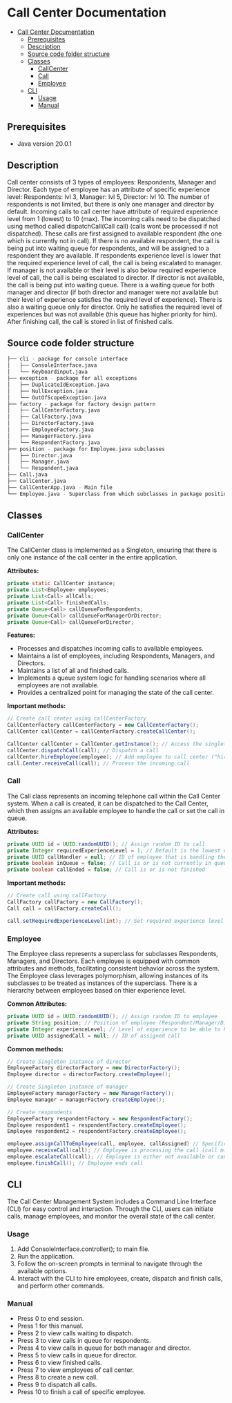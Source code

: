 # Call Center Documentation

- [Call Center Documentation](#callcenterdocumentation)
  - [Prerequisites](#prerequisites)
  - [Description](#description)
  - [Source code folder structure](#sourcecodefolderstructure)
  - [Classes](#classes)
    - [CallCenter](#callcenter)
    - [Call](#call)
    - [Employee](#employee)
  - [CLI](#cli)
    - [Usage](#usage)
    - [Manual](#manual)
   
## Prerequisites
- Java version 20.0.1

  
## Description
Call center consists of 3 types of employees: Respondents, Manager and Director.
Each type of employee has an attribute of specific experience level: Respondents: lvl 3, Manager: lvl 5, Director: lvl 10.
The number of respondents is not limited, but there is only one manager and director by default.
Incoming calls to call center have attribute of required experience level from 1 (lowest) to 10 (max).
The incoming calls need to be dispatched using method called dispatchCall(Call call) (calls wont be processed if not dispatched).
These calls are first assigned to available respondent (the one which is currently not in call).
If there is no available respondent, the call is being put into waiting queue for respondents, and will be assigned to a respondent they are available.
If respondents experience level is lower that the required experience level of call, the call is being escalated to manager.
If manager is not available or their level is also below required experience level of call, the call is being escalated to director.
If director is not available, the call is being put into waiting queue.
There is a waiting queue for both manager and director (if both director and manager were not available but their level of experience satisfies the required level of experience).
There is also a waiting queue only for director. Only he satisfies the required level of experiences but was not available (this queue has higher priority for him).
After finishing call, the call is stored in list of finished calls.

## Source code folder structure
``` bash
├── cli - package for console interface
│   ├── ConsoleInterface.java 
│   └── Keyboardinput.java
├── exception - package for all exceptions
│   ├── DuplicateIdException.java
│   ├── NullException.java
│   └── OutOfScopeException.java
├── factory - package for factory design pattern
│   ├── CallCenterFactory.java
│   ├── CallFactory.java
│   ├── DirectorFactory.java
│   ├── EmployeeFactory.java
│   ├── ManagerFactory.java
│   └── RespondentFactory.java
├── position - package for Employee.java subclasses
│   ├── Director.java
│   ├── Manager.java
│   └── Respondent.java
├── Call.java
├── CallCenter.java
├── CallCenterApp.java - Main file
└── Employee.java - Superclass from which subclasses in package position inherit
```

## Classes

### CallCenter
The CallCenter class is implemented as a Singleton, ensuring that there is only one instance of the call center in the entire application. 

**Attributes:**
```java
private static CallCenter instance;
private List<Employee> employees;
private List<Call> allCalls;
private List<Call> finishedCalls;
private Queue<Call> callQueueForRespondents;
private Queue<Call> callQueueForManagerOrDirector;
private Queue<Call> callQueueForDirector;
```

**Features:**
- Processes and dispatches incoming calls to available employees.
- Maintains a list of employees, including Respondents, Managers, and Directors.
- Maintains a list of all and finished calls.
- Implements a queue system logic for handling scenarios where all employees are not available.
- Provides a centralized point for managing the state of the call center.

**Important methods:**
```java
// Create call center using callCenterFactory
CallCenterFactory callCenterFactory = new CallCenterFactory();
CallCenter callCenter = callCenterFactory.createCallCenter();

CallCenter callCenter = CallCenter.getInstance(); // Access the singleton instance of call center
callCenter.dispatchCall(call); // Dispatch a call
callCenter.hireEmployee(employee); // Add employee to call center ("hire them")
call.Center.receiveCall(call); // Process the incoming call
```

### Call
The Call class represents an incoming telephone call within the Call Center system. 
When a call is created, it can be dispatched to the Call Center, which then assigns an available employee to handle the call or set the call in queue.

**Attributes:**
```java
private UUID id = UUID.randomUUID(); // Assign random ID to call
private Integer requiredExperienceLevel = 1; // Default is the lowest experience level
private UUID callHandler = null; // ID of employee that is handling the call
private boolean inQueue = false; // Call is or is not currently in queue
private boolean callEnded = false; // Call is or is not finished 
```

**Important methods:**
```java
// Create call using callFactory
CallFactory callFactory = new CallFactory();
Call call = callFactory.createCall();

call.setRequiredExperienceLevel(int); // Set required experience level to handle the call
```

### Employee
The Employee class represents a superclass for subclasses Respondents, Managers, and Directors. 
Each employee is equipped with common attributes and methods, facilitating consistent behavior across the system. 
The Employee class leverages polymorphism, allowing instances of its subclasses to be treated as instances of the superclass.
There is a hierarchy between employees based on thier experience level.

**Common Attributes:**
```java
private UUID id = UUID.randomUUID(); // Assign random ID to employee
private String position; // Position of employee (Respondent/Manager/Director)
private Integer experienceLevel; // Level of experience to be able to handle a call
private UUID assignedCall = null; // ID of assigned call
```

**Common methods:**
```java
// Create Singleton instance of director
EmployeeFactory directorFactory = new DirectorFactory();
Employee director = directorFactory.createEmployee();

// Create Singleton instance of manager
EmployeeFactory managerFactory = new ManagerFactory();
Employee manager = managerFactory.createEmployee();

// Create respondents
EmployeeFactory respondentFactory = new RespondentFactory();
Employee respondent1 = respondentFactory.createEmployee();
Employee respondent2 = respondentFactory.createEmployee();

employee.assignCallToEmployee(call, employee, callAssigned) // Specific call is assigned to specific employee
employee.receiveCall(call); // Employee is processing the call (call might end up in queue or escalate)
employee.escalateCall(call); // Employee is either not available or cannot handle the call (low experience level) - this method applies only to respondent and manager
employee.finishCall(); // Employee ends call
```

## CLI
The Call Center Management System includes a Command Line Interface (CLI) for easy control and interaction.
Through the CLI, users can initiate calls, manage employees, and monitor the overall state of the call center.

### Usage
1. Add ConsoleInterface.controller(); to main file.
2. Run the application.
3. Follow the on-screen prompts in terminal to navigate through the available options.
4. Interact with the CLI to hire employees, create, dispatch and finish calls, and perform other commands.

### Manual
- Press 0 to end session.
- Press 1 for this manual.
- Press 2 to view calls waiting to dispatch.
- Press 3 to view calls in queue for respondents.
- Press 4 to view calls in queue for both manager and director.
- Press 5 to view calls in queue for director.
- Press 6 to view finished calls.
- Press 7 to view employees of call center.
- Press 8 to create a new call.
- Press 9 to dispatch all calls.
- Press 10 to finish a call of specific employee.

